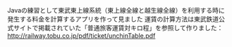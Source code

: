 
Javaの練習として東武東上線系統（東上線全線と越生線全線）を利用する時に発生する料金を計算するアプリを作って見ました
運賃の計算方法は東武鉄道公式サイトで掲載されていた「普通旅客運賃対キロ程」を参照して作りました：
http://railway.tobu.co.jp/pdf/ticket/unchinTable.pdf
